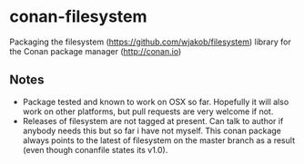 # conan-filesystem
 Packaging the filesystem (https://github.com/wjakob/filesystem) library for the Conan package manager (http://conan.io)

## Notes
- Package tested and known to work on OSX so far. Hopefully it will also work on other platforms, but pull requests are very welcome if not.
- Releases of filesystem are not tagged at present. Can talk to author if anybody needs this but so far i have not myself. This conan package always points to the latest of filesystem on the master branch as a result (even though conanfile states its v1.0).
